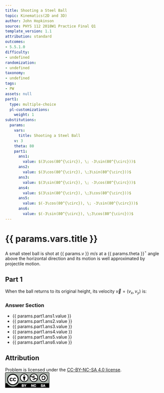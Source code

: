 ```yaml
---
title: Shooting a Steel Ball
topic: Kinematics(2D and 3D)
author: John Hopkinson
source: PHYS 112 2018W1 Practice Final Q1
template_version: 1.1
attribution: standard
outcomes:
- 5.5.1.0
difficulty:
- undefined
randomization:
- undefined
taxonomy:
- undefined
tags:
- PW
assets: null
part1:
  type: multiple-choice
  pl-customizations:
    weight: 1
substitutions:
  params:
    vars:
      title: Shooting a Steel Ball
    v: 3
    theta: 80
    part1:
      ans1:
        value: $(3\cos(80^{\circ}), \; -3\sin(80^{\circ}))$
      ans2:
        value: $(3\cos(80^{\circ}), \;3\sin(80^{\circ}))$
      ans3:
        value: $(3\sin(80^{\circ}), \; -3\cos(80^{\circ}))$
      ans4:
        value: $(3\sin(80^{\circ}), \;3\cos(80^{\circ}))$
      ans5:
        value: $(-3\cos(80^{\circ}), \; -3\sin(80^{\circ}))$
      ans6:
        value: $(-3\sin(80^{\circ}), \;3\cos(80^{\circ}))$
---
```

# {{ params.vars.title }}
A small steel ball is shot at {{ params.v }} $m/s$ at a {{ params.theta }}$^{\circ}$ angle above the horizontal direction and its motion is well approximated by projectile motion.

## Part 1

When the ball returns to its original height, its velocity $\overrightarrow{v} = (v_x, v_y)$ is:

### Answer Section

- {{ params.part1.ans1.value }}
- {{ params.part1.ans2.value }}
- {{ params.part1.ans3.value }}
- {{ params.part1.ans4.value }}
- {{ params.part1.ans5.value }}
- {{ params.part1.ans6.value }}

## Attribution

Problem is licensed under the [CC-BY-NC-SA 4.0 license](https://creativecommons.org/licenses/by-nc-sa/4.0/).<br> ![The Creative Commons 4.0 license requiring attribution-BY, non-commercial-NC, and share-alike-SA license.](https://raw.githubusercontent.com/firasm/bits/master/by-nc-sa.png)